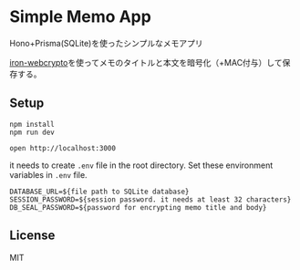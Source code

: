 # Simple Memo App

Hono+Prisma(SQLite)を使ったシンプルなメモアプリ

[iron-webcrypto](https://github.com/brc-dd/iron-webcrypto)を使ってメモのタイトルと本文を暗号化（+MAC付与）して保存する。

## Setup

```
npm install
npm run dev
```

```
open http://localhost:3000
```

it needs to create `.env` file in the root directory.
Set these environment variables in `.env` file.

```
DATABASE_URL=${file path to SQLite database}
SESSION_PASSWORD=${session password. it needs at least 32 characters}
DB_SEAL_PASSWORD=${password for encrypting memo title and body}
```

## License
MIT